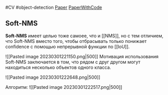 #CV #object-detection 
[Paper](https://arxiv.org/abs/1704.04503) [PaperWithCode](https://paperswithcode.com/method/soft-nms)
## Soft-NMS
**Soft-NMS** имеет целью тоже самоее, что и [[NMS]], но с тем отличием, что Soft-NMS вместо того, чтобы отбрасывать только понижает confidence с помощью непрерывной функции по [[IoU]].

![[Pasted image 20230301221150.png|500]]
Мотивация использования Soft-NMS заключается в том, что рядом с друг другом могут находиться несколько объектов одного класса.

![[Pasted image 20230301222648.png|500]]

Алгоритм:
![[Pasted image 20230301222517.png|500]]